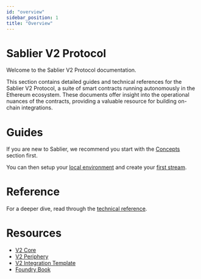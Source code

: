 ```yaml
---
id: "overview"
sidebar_position: 1
title: "Overview"
---
```


# Sablier V2 Protocol

Welcome to the Sablier V2 Protocol documentation.

This section contains detailed guides and technical references for the Sablier V2 Protocol, a suite of smart contracts
running autonomously in the Ethereum ecosystem. These documents offer insight into the operational nuances of the
contracts, providing a valuable resource for building on-chain integrations.

# Guides

If you are new to Sablier, we recommend you start with the [Concepts](/concepts/what-is-sablier) section first.

You can then setup your [local environment](./guides/01-local-environment.md) and create your
[first stream](./guides/create-stream/01-lockup-linear.mdx).

# Reference

For a deeper dive, read through the [technical reference](./reference/overview).

# Resources

- [V2 Core](https://github.com/sablier-labs/v2-core)
- [V2 Periphery](https://github.com/sablier-labs/v2-periphery)
- [V2 Integration Template](https://github.com/sablier-labs/sablier-v2-integration-template)
- [Foundry Book](https://book.getfoundry.sh/)
